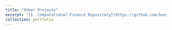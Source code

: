 ```yaml
---
title: "Other Projects"
excerpt: "[1. Computational Finance Repository](https://github.com/kenrickraymond/Computational-Finance) - This repository contains a set of Jupyter notebooks focused on key methods in computational finance, particularly option pricing. It includes implementations of Monte Carlo simulations for pricing and updating results, Fourier-based approaches such as the COS method and FFT for density recovery and derivative valuation, and simulations of stochastic processes like Geometric Brownian Motion and correlated Brownian motions. The collection also covers the estimation of implied volatility <br/><br/> [2. Fundamental Analysis](https://github.com/kenrickraymond/kenrickraymond.github.io/blob/master/files/Corporate%20Financial%20Analysis.pdf) - While most of my recent work has been on quantitative finance, I'm also familiar with traditional financial methodologies. This project is an analysis of corporate governance, historical risk and return, capital structure, company project characteristics, and dividend policy to provide a valuation and recommendations for each company."
collection: portfolio
---
```

<!-- 
This is an item in your portfolio. It can be have images or nice text. If you name the file .md, it will be parsed as markdown. If you name the file .html, it will be parsed as HTML.  -->
<!-- [2. Multi Country Cohort and Value-Based Longevity Indices](https://github.com/kenrickraymond/Longevity-Risk-Hedging) - Considers simultaneously hedging interest rate- and mortality rate- risk using affine mortality rate and affine interest rate models in continuous time. This paper replicates the work by [Sherris et al. (2020).](https://www.tandfonline.com/doi/full/10.1080/03461238.2019.1711450)<br/><br/> -->